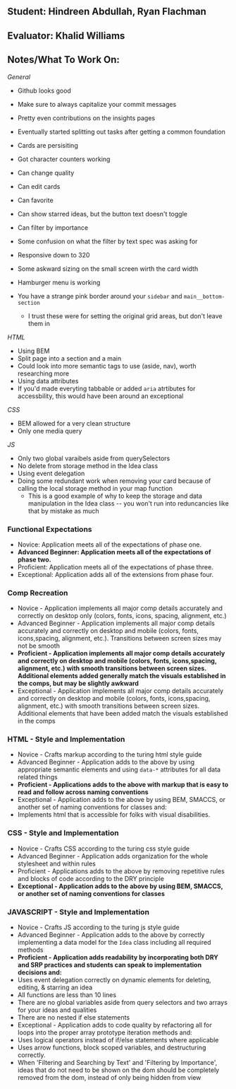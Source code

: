 ## Student: Hindreen Abdullah, Ryan Flachman
## Evaluator: Khalid Williams
## Notes/What To Work On:

_General_
* Github looks good 
* Make sure to always capitalize your commit messages 
* Pretty even contributions on the insights pages
* Eventually started splitting out tasks after getting a common foundation 

* Cards are persisiting 
* Got character counters working 
* Can change quality 
* Can edit cards 
* Can favorite 
* Can show starred ideas, but the button text doesn't toggle
* Can filter by importance 
* Some confusion on what the filter by text spec was asking for 

* Responsive down to 320 
* Some askward sizing on the small screen wirth the card width 
* Hamburger menu is working 
* You have a strange pink border around your `sidebar` and `main__bottom-section`
  * I trust these were for setting the original grid areas, but don't leave them in 

_HTML_
* Using BEM 
* Split page into a section and a main
* Could look into more semantic tags to use (aside, nav), worth researching more 
* Using data attributes 
* If you'd made everyting tabbable or added `aria` atrtibutes for accessbility, this would have been around an exceptional

_CSS_
* BEM allowed for a very clean structure
* Only one media query
 

_JS_
* Only two global varaibels aside from  querySelectors 
* No delete from storage method in the Idea class 
* Using event delegation 
* Doing some redundant work when removing your card because of calling the local storage method in your map function
  * This is a good example of why to keep the storage and data manipulation in the Idea class -- you won't run into reduncancies like that by mistake as much


### Functional Expectations

*  Novice: Application meets all of the expectations of phase one.
*  __Advanced Beginner: Application meets all of the expectations of phase two.__
*  Proficient: Application meets all of the expectations of phase three.
*  Exceptional: Application adds all of the extensions from phase four.

### Comp Recreation

*  Novice - Application implements all major comp details accurately and correctly on desktop only (colors, fonts, icons, spacing, alignment, etc.)
*  Advanced Beginner - Application implements all major comp details accurately and correctly on desktop and mobile (colors, fonts, icons,spacing, alignment,  etc.). Transitions between screen sizes may not be smooth
*  __Proficient - Application implements all major comp details accurately and correctly on desktop and mobile (colors, fonts, icons,spacing, alignment,  etc.) with smooth transitions between screen sizes. Additional elements added generally match the visuals established in the comps, but may be slightly awkward__
*  Exceptional - Application implements all major comp details accurately and correctly on desktop and mobile (colors, fonts, icons,spacing, alignment,  etc.) with smooth transitions between screen sizes. Additional elements that have been added match the visuals established in the comps

### HTML - Style and Implementation

*  Novice - Crafts markup according to the turing html style guide
*  Advanced Beginner - Application adds to the above by using appropriate semantic elements and using `data-*` attributes for all data related things
*  __Proficient - Applications adds to the above with markup that is easy to read and follow across naming conventions__
*  Exceptional - Application adds to the above by using BEM, SMACCS, or another set of naming conventions for classes and:
  *  Implements html that is accessible for folks with visual disabilities.

### CSS - Style and Implementation

*  Novice - Crafts CSS according to the turing css style guide
*  Advanced Beginner - Application adds organization for the whole stylesheet and within rules
*  Proficient - Applications adds to the above by removing repetitive rules and blocks of code according to the DRY principle
*  __Exceptional - Application adds to the above by using BEM, SMACCS, or another set of naming conventions for classes__

### JAVASCRIPT - Style and Implementation

*  Novice - Crafts JS according to the turing js style guide
*  Advanced Beginner - Application adds to the above by correctly implementing a data model for the `Idea` class including all required methods
*  __Proficient - Application adds readability by incorporating both DRY and SRP practices and students can speak to implementation decisions and:__
  *  Uses event delegation correctly on dynamic elements for deleting, editing, & starring an idea
  *  All functions are less than 10 lines
  *  There are no global variables aside from query selectors and two arrays for your ideas and qualities
  *  There are no nested if else statements
*  Exceptional - Application adds to code quality by refactoring all for loops into the proper array prototype iteration methods and:
  *  Uses logical operators instead of if/else statements where applicable
  *  Uses arrow functions, block scoped variables, and destructuring correctly.
  *  When 'Filtering and Searching by Text' and 'Filtering by Importance', ideas that do not need to be shown on the dom should be completely removed from the dom, instead of only being hidden from view